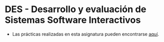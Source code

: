 # DES - Desarrollo y evaluación de Sistemas Software Interactivos

* Las prácticas realizadas en esta asignatura pueden encontrarse [aquí](https://github.com/arturocs/DES_UGR).
